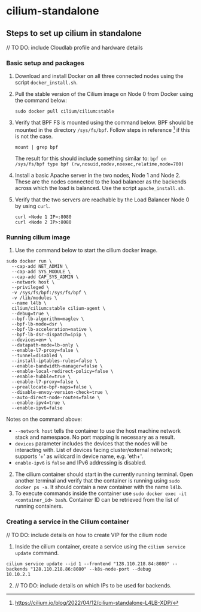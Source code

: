 # cilium-standalone
## Steps to set up cilium in standalone
// TO DO: include Cloudlab profile and hardware details
### Basic setup and packages
1. Download and install Docker on all three connected nodes using the script `docker_install.sh`.
2. Pull the stable version of the Cilium image on Node 0 from Docker using the command below:
   ```
   sudo docker pull cilium/cilium:stable
   ```
3. Verify that BPF FS is mounted using the command below. BPF should be mounted in the directory `/sys/fs/bpf`. Follow steps in reference [^1] if this is not the case.
   ```
   mount | grep bpf
   ```
   The result for this should include something similar to: 
   `bpf on /sys/fs/bpf type bpf (rw,nosuid,nodev,noexec,relatime,mode=700)`
   
4. Install a basic Apache server in the two nodes, Node 1 and Node 2. These are the nodes connected to the load balancer as the backends across which the load is balanced. Use the script `apache_install.sh`.
5. Verify that the two servers are reachable by the Load Balancer Node 0 by using `curl`.
   ```
   curl <Node 1 IP>:8080
   curl <Node 2 IP>:8080
   ```

### Running cilium image 
1. Use the command below to start the cilium docker image.
  ```
  sudo docker run \
    --cap-add NET_ADMIN \
    --cap-add SYS_MODULE \
    --cap-add CAP_SYS_ADMIN \
    --network host \
    --privileged \
    -v /sys/fs/bpf:/sys/fs/bpf \
    -v /lib/modules \
    --name l4lb \
    cilium/cilium:stable cilium-agent \
    --debug=true \
    --bpf-lb-algorithm=maglev \
    --bpf-lb-mode=dsr \
    --bpf-lb-acceleration=native \
    --bpf-lb-dsr-dispatch=ipip \
    --devices=en+ \
    --datapath-mode=lb-only \
    --enable-l7-proxy=false \
    --tunnel=disabled \
    --install-iptables-rules=false \
    --enable-bandwidth-manager=false \
    --enable-local-redirect-policy=false \
    --enable-hubble=true \
    --enable-l7-proxy=false \
    --preallocate-bpf-maps=false \
    --disable-envoy-version-check=true \
    --auto-direct-node-routes=false \
    --enable-ipv4=true \
    --enable-ipv6=false
```
Notes on the command above:
   * `--network host` tells the container to use the host machine network stack and namespace. No port mapping is necessary as a result.
   * `devices` parameter includes the devices that the nodes will be interacting with. List of devices facing cluster/external network; supports '+' as wildcard in device name, e.g. 'eth+'.
   * `enable-ipv6` is `false` and IPv6 addressing is disabled.
2. The cilium container should start in the currently running terminal. Open another terminal and verify that the container is running using `sudo docker ps -a`. It should contain a new container with the name `l4lb`.
3. To execute commands inside the container use `sudo docker exec -it <container_id> bash`. Container ID can be retrieved from the list of running containers.


### Creating a service in the Cilium container
// TO DO: include details on how to create VIP for the cilium node
1. Inside the cilium container, create a service using the `cilium service update` command.
  ```
  cilium service update --id 1 --frontend "128.110.218.84:8080" --backends "128.110.218.86:8080" --k8s-node-port --debug
  10.10.2.1
  ```
2. // TO DO: include details on which IPs to be used for backends.


[^1]: https://cilium.io/blog/2022/04/12/cilium-standalone-L4LB-XDP/
















